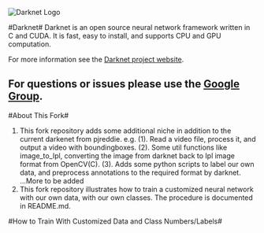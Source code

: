 ![Darknet Logo](http://pjreddie.com/media/files/darknet-black-small.png)

#Darknet#
Darknet is an open source neural network framework written in C and CUDA. It is fast, easy to install, and supports CPU and GPU computation.

For more information see the [Darknet project website](http://pjreddie.com/darknet).

For questions or issues please use the [Google Group](https://groups.google.com/forum/#!forum/darknet).
------------------------------------------------------------------------------------------------------------------

#About This Fork#
1. This fork repository adds some additional niche in addition to the current darkenet from pjreddie. e.g.
   (1). Read a video file, process it, and output a video with boundingboxes.
   (2). Some util functions like image_to_Ipl, converting the image from darknet back to Ipl image format from OpenCV(C).
   (3). Adds some python scripts to label our own data, and preprocess annotations to the required format by darknet.  
   ...More to be added
2. This fork repository illustrates how to train a customized neural network with our own data, with our own classes.
   The procedure is documented in README.md.


#How to Train With Customized Data and Class Numbers/Labels#


